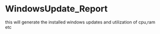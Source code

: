 # WindowsUpdate_Report
this will generate the installed windows updates and utilization of cpu,ram etc

